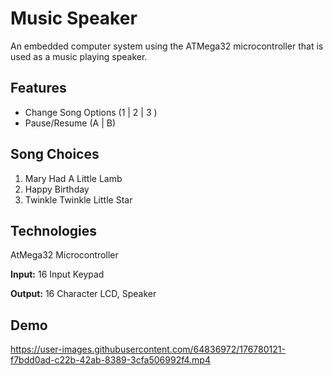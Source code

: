 
# Music Speaker

An embedded computer system using the ATMega32 microcontroller that is used as a music playing speaker.

## Features

- Change Song Options (1 | 2 | 3 )
- Pause/Resume (A | B)

## Song Choices

1. Mary Had A Little Lamb
2. Happy Birthday
3. Twinkle Twinkle Little Star

## Technologies

AtMega32 Microcontroller

**Input:** 16 Input Keypad

**Output:** 16 Character LCD, Speaker


## Demo

https://user-images.githubusercontent.com/64836972/176780121-f7bdd0ad-c22b-42ab-8389-3cfa506992f4.mp4


